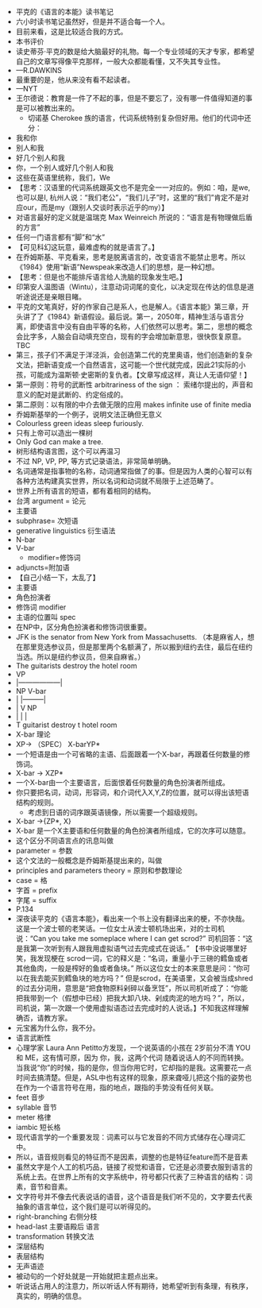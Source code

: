- 平克的《语言的本能》读书笔记
- 六小时读书笔记虽然好，但是并不适合每一个人。
- 目前来看，这是比较适合我的方式。
- 本书评价
- 读史蒂芬·平克的数是给大脑最好的礼物。每一个专业领域的天才专家，都希望自己的文章写得像平克那样，一般大众都能看懂，又不失其专业性。
- —R.DAWKINS
- 最重要的是，他从来没有看不起读者。
- —NYT
- 王尔德说：教育是一件了不起的事，但是不要忘了，没有哪一件值得知道的事是可以被教出来的。
    - 切诺基 Cherokee 族的语言，代词系统特别复杂但好用。他们的代词中还分：
- 我和你
- 别人和我
- 好几个别人和我
- 你，一个别人或好几个别人和我
- 这些在英语里统称，我们，We
- 【思考：汉语里的代词系统跟英文也不是完全一一对应的。例如：咱，是we, 也可以是I, 杭州人说：“我们老公”，“我们儿子”时，这里的“我们”肯定不是对应our，而是my（跟别人交谈时表示近乎的my）】
- 对语言最好的定义就是温瑞克 Max Weinreich 所说的：“语言是有物理做后盾的方言”
- 任何一门语言都有“脚”和“水”
- 【可见科幻这玩意，最难虚构的就是语言了。】
- 在乔姆斯基、平克看来，思考是脱离语言的，改变语言不能禁止思考。所以《1984》使用“新语”Newspeak来改造人们的思想，是一种幻想。
- 【思考：但是也不能排斥语言给人洗脑的现象发生吧。】
- 印第安人温图语（Wintu），注意动词词尾的变化，以决定现在传达的信息是道听途说还是亲眼目睹。
- 平克的文笔真好，好的作家自己是系人，也是解人。《语言本能》第三章，开头讲了了《1984》新语假设。最后说。第一，2050年，精神生活与语言分离，即使语言中没有自由平等的名称，人们依然可以思考。第二，思想的概念会比字多，人脑会自动填充空白，现有的字会增加新意思，很快恢复原意。TBC
- 第三，孩子们不满足于洋泾浜，会创造第二代的克里奥语，他们创造新的复杂文法，把新语变成一个自然语言，这可能一个世代就完成，因此21实际的小孩，可能成为温斯顿·史密斯的复仇者。【文章写成这样，真让人无语仰望！】
- 第一原则：符号的武断性  arbitrariness of the sign ： 索绪尔提出的，声音和意义的配对是武断的、约定俗成的。
- 第二原则：以有限的中介去做无限的应用 makes infinite use of finite media
- 乔姆斯基举的一个例子，说明文法正确但无意义
- Colourless green ideas sleep furiously.
- 只有上帝可以造出一棵树
- Only God can make a tree.
- 树形结构语言图，这个可以再温习
- 不过 NP, VP, PP, 等方式记录语法，非常简单明确。
- 名词通常是指事物的名称，动词通常指做了的事。但是因为人类的心智可以有各种方法构建真实世界，所以名词和动词就不局限于上述范畴了。
- 世界上所有语言的短语，都有着相同的结构。
- 台湾 argument = 论元
- 主要语
- subphrase= 次短语
- generative linguistics 衍生语法
- N-bar 
- V-bar 
    - modifier=修饰词
- adjuncts=附加语
- 【自己小结一下，太乱了】
- 主要语
- 角色扮演者
- 修饰词 modifier
- 主语的位置叫 spec
- 在NP中，区分角色扮演者和修饰词很重要。
- JFK is the senator from New York from Massachusetts. （本是麻省人，想在那里竞选参议员，但是那里两个名额满了，所以搬到纽约去住，最后在纽约当选。所以是纽约参议员，但来自麻省。）
- The guitarists destroy the hotel room
- VP
- |——————|
- NP             V-bar
- |                  |———|
- |                 V         NP
- |                 |           |
- T guitarist destroy  t hotel room
- X-bar 理论
- XP-> （SPEC） X-barYP*
- 一个短语是由一个可省略的主语、后面跟着一个X-bar，再跟着任何数量的修饰词。
- X-bar -> XZP*
- 一个X-bar由一个主要语言，后面恨着任何数量的角色扮演者所组成。
- 你只要把名词，动词，形容词，和介词代入X,Y,Z的位置，就可以得出该短语结构的规则。
    - 考虑到日语的词序跟英语镜像，所以需要一个超级规则。
- X-bar ->{ZP*, X}
- X-bar 是一个X主要语和任何数量的角色扮演者所组成，它的次序可以随意。
- 这个区分不同语言点的讯息叫做 
- parameter = 参数
- 这个文法的一般概念是乔姆斯基提出来的，叫做
- principles and parameters theory = 原则和参数理论
- case = 格
- 字首 = prefix
- 字尾 = suffix
- P.134
- 深夜读平克的《语言本能》，看出来一个书上没有翻译出来的梗，不亦快哉。这是一个波士顿的老笑话。一位女士从波士顿机场出来，对的士司机说：“Can you take me someplace where I can get scrod?” 司机回答：“这是我第一次听到有人跟我用虚拟语气过去完成式在说话。” 【书中没说哪里好笑，我发现梗在 scrod一词，它的释义是：“名词，重量小于三磅的鳕鱼或者其他鱼肉，一般是榨好的鱼或者鱼块。” 所以这位女士的本来意思是问：“你可以在我去能买到鳕鱼块的地方吗？” 但是scrod，在美语里，又会被当成shred的过去分词用，意思是“把食物原料剁碎以备烹饪”，所以司机听成了：“你能把我带到一个（假想中已经）把我大卸八块、剁成肉泥的地方吗？”，所以，司机说，第一次跟一个使用虚拟语态过去完成时的人说话。】不知我这样理解确否，请教方家。
- 元宝酱为什么你，我不分。
- 语言武断性
- 心理学家 Laura Ann Petitto方发现，一个说英语的小孩在 2岁前分不清 YOU 和 ME，这有情可原，因为 你，我，这两个代词 随着说话人的不同而转换。  当我说“你”的时候，指的是你，但当你用它时，它却指的是我。这需要花一点时间去搞清楚。但是，ASL中也有这样的现象，原来聋哑儿把这个指的姿势也在作为一个语言符号在用，指的地点，跟指的手势没有任何关联。
- feet 音步
- syllable 音节
- meter  格律
- iambic 短长格
- 现代语言学的一个重要发现：词素可以与它发音的不同方式储存在心理词汇中。
- 所以，语音规则看见的特征而不是因素，调整的也是特征feature而不是音素
- 虽然文字是个人工的机巧品，链接了视觉和语音，它还是必须要衣服到语言的系统上去。在世界上所有的文字系统中，符号都只代表了三种语言的结构：词素，音节和音素。
- 文字符号并不像去代表说话的语音，这个语音是我们听不见的，文字要去代表抽象的语言单位，这个我们是可以听得见的。
- right-branching 右侧分枝
- head-last  主要语殿后  语言
- transformation 转换文法
- 深层结构
- 表层结构
- 无声语迹
- 被动句的一个好处就是一开始就把主题点出来。 
- 听说话占用人的注意力，所以听话人怀有期待，她希望听到有条理，有秩序，真实的，明确的信息。
